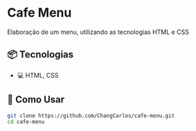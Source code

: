 # Cafe Menu

Elaboração de um menu, utilizando as tecnologias HTML e CSS 


## 📦 Tecnologias
- 💻 HTML, CSS

## 📌 Como Usar
```sh
git clone https://github.com/ChangCarlos/cafe-menu.git
cd cafe-menu
